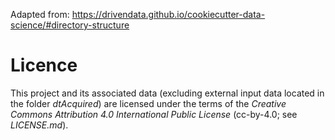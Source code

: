 Adapted from:
        <https://drivendata.github.io/cookiecutter-data-science/#directory-structure>

# Licence

This project and its associated data (excluding external input data located in the folder _dtAcquired_) are licensed under the terms of the _Creative Commons Attribution 4.0 International Public License_ (cc-by-4.0; see _LICENSE.md_).
